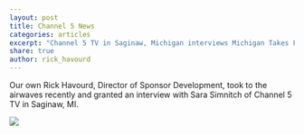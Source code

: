 ```yaml
---
layout: post
title: Channel 5 News
categories: articles
excerpt: "Channel 5 TV in Saginaw, Michigan interviews Michigan Takes Flight Scholarship Director, Rick Havourd."
share: true
author: rick_havourd
---
```


Our own Rick Havourd, Director of Sponsor Development, took to the airwaves recently and granted an interview with Sara 
Simnitch of Channel 5 TV in Saginaw, MI.

<a href="https://youtu.be/uBam4lVHI1Y" target="_mtf">
  <img src="{{site.url}}/videos/rick_wnem_left_corner.jpg" />
</a>


